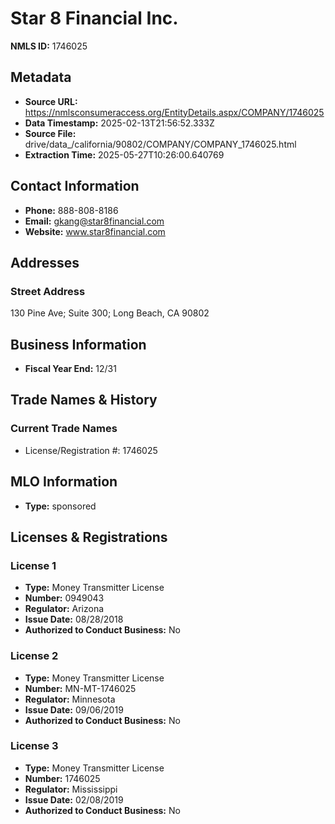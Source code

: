 # Star 8 Financial Inc.

**NMLS ID:** 1746025

## Metadata
- **Source URL:** https://nmlsconsumeraccess.org/EntityDetails.aspx/COMPANY/1746025
- **Data Timestamp:** 2025-02-13T21:56:52.333Z
- **Source File:** drive/data_/california/90802/COMPANY/COMPANY_1746025.html
- **Extraction Time:** 2025-05-27T10:26:00.640769

## Contact Information
- **Phone:** 888-808-8186
- **Email:** gkang@star8financial.com
- **Website:** www.star8financial.com

## Addresses
### Street Address
130 Pine Ave; Suite 300; Long Beach, CA 90802

## Business Information
- **Fiscal Year End:** 12/31

## Trade Names & History
### Current Trade Names
- License/Registration #: 1746025

## MLO Information
- **Type:** sponsored

## Licenses & Registrations

### License 1
- **Type:** Money Transmitter License
- **Number:** 0949043
- **Regulator:** Arizona
- **Issue Date:** 08/28/2018
- **Authorized to Conduct Business:** No

### License 2
- **Type:** Money Transmitter License
- **Number:** MN-MT-1746025
- **Regulator:** Minnesota
- **Issue Date:** 09/06/2019
- **Authorized to Conduct Business:** No

### License 3
- **Type:** Money Transmitter License
- **Number:** 1746025
- **Regulator:** Mississippi
- **Issue Date:** 02/08/2019
- **Authorized to Conduct Business:** No
